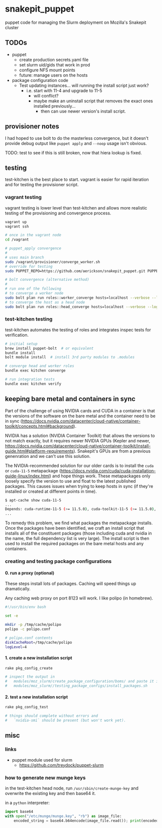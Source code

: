 # snakepit_puppet

puppet code for managing the Slurm deployment on Mozilla's Snakepit cluster

## TODOs

- puppet
  - create production secrets.yaml file
  - set slurm uid/gids that work in prod
  - configure NFS mount points
  - future: manage users on the hosts
- package configuration code
  - Test updating instances... will running the install script just work?
    - i.e. start with 11-4 and upgrade to 11-5
      - will conflict?
      - maybe make an uninstall script that removes the exact ones installed previously...
        - then can use newer version's install script.

## provisioner notes

I had hoped to use bolt to do the masterless convergence, but it doesn't provide debug output like `puppet apply` and `--noop` usage isn't obvious.

TODO: test to see if this is still broken, now that hiera lookup is fixed.

## testing

test-kitchen is the best place to start. vagrant is easier for rapid iteration and for testing the provisioner script.

### vagrant testing

vagrant testing is lower level than test-kitchen and allows more realistic testing of the provisioning and convergence process.

```bash
vagrant up
vagrant ssh

# once in the vagrant node
cd /vagrant

# puppet_apply convergence
#
# uses main branch
sudo /vagrant/provisioner/converge_worker.sh
# override for testing
sudo PUPPET_REPO=https://github.com/aerickson/snakepit_puppet.git PUPPET_BRANCH=work_1 /vagrant/provisioner/converge_worker.sh

# bolt convergence (alternative method)
#
# run one of the following
# to converge a worker node
sudo bolt plan run roles::worker_converge hosts=localhost --verbose --log-level debug
# to converge the host as a head node
sudo bolt plan run roles::head_converge hosts=localhost --verbose --log-level debug
```

### test-kitchen testing

test-kitchen automates the testing of roles and integrates inspec tests for verification.

```bash
# initial setup
brew install puppet-bolt  # or equivalent
bundle install
bolt module install  # install 3rd party modules to .modules

# converge head and worker roles
bundle exec kitchen converge

# run integration tests
bundle exec kitchen verify
```

## keeping bare metal and containers in sync

Part of the challenge of using NVIDIA cards and CUDA in a container is that the versions of the software on the bare metal and the container need to be in sync (https://docs.nvidia.com/datacenter/cloud-native/container-toolkit/concepts.html#background).

NVIDIA has a solution (NVIDIA Container Toolkit) that allows the versions to not match exactly, but it requires newer NVIDIA GPUs (Kepler and newer, https://docs.nvidia.com/datacenter/cloud-native/container-toolkit/install-guide.html#platform-requirements). Snakepit's GPUs are from a previous genenration and we can't use this solution.

The NVIDIA-recommended solution for our older cards is to install the `cuda` or `cuda-11-5` metapackage (https://docs.nvidia.com/cuda/cuda-installation-guide-linux/index.html) and hope things work. These metapackages only loosely specify the version to use and float to the latest published packages. This causes issues when trying to keep hosts in sync (if they're installed or created at different points in time).

```bash
$ apt-cache show cuda-11-5
...
Depends: cuda-runtime-11-5 (>= 11.5.0), cuda-toolkit-11-5 (>= 11.5.0), cuda-demo-suite-11-5 (>= 11.5.50)
...
```

To remedy this problem, we find what packages the metapackage installs. Once the packages have been identified, we craft an install script that installs all of the constituent packages (those including cuda and nvidia in the name, the full dependency list is very large). The install script is then used to install the required packages on the bare metal hosts and any containers.

### creating and testing package configurations

#### 0. run a proxy (optional)

These steps install lots of packages. Caching will speed things up dramatically.

Any caching web proxy on port 8123 will work. I like polipo (in homebrew).

```bash
#!/usr/bin/env bash

set -e

mkdir -p /tmp/cache/polipo
polipo -c polipo.conf
```

```bash
# polipo.conf contents
diskCacheRoot=/tmp/cache/polipo
logLevel=4
```

#### 1. create a new installation script

```bash
rake pkg_config_create

# inspect the output in
#   modules/moz_slurm/create_package_configuration/boms/ and paste it into
#   modules/moz_slurm//testing_package_configs/install_packages.sh
```

#### 2. test a new installation script

```bash
rake pkg_config_test

# things should complete without errors and
#   `nvidia-smi` should be present (but won't work yet).
```

## misc

### links

- puppet module used for slurm
  - <https://github.com/treydock/puppet-slurm>

### how to generate new munge keys

in the test-kitchen head node, run `/usr/sbin/create-munge-key` and overwrite the existing key and then base64 it.

in a `python` interpreter:

```python
import base64
with open("/etc/munge/munge.key", "rb") as image_file:
    encoded_string = base64.b64encode(image_file.read()); print(encoded_string)
```
